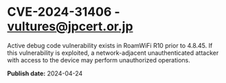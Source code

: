 # CVE-2024-31406 - vultures@jpcert.or.jp

Active debug code vulnerability exists in RoamWiFi R10 prior to 4.8.45. If this vulnerability is exploited, a network-adjacent unauthenticated attacker with access to the device may perform unauthorized operations.

**Publish date:** 2024-04-24
